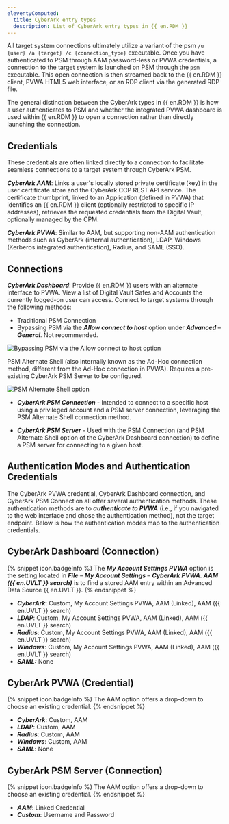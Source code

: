 ```yaml
---
eleventyComputed:
  title: CyberArk entry types
  description: List of CyberArk entry types in {{ en.RDM }}
---
```

All target system connections ultimately utilize a variant of the psm `/u {user} /a {target} /c {connection_type}` executable. Once you have authenticated to PSM through AAM password-less or PVWA credentials, a connection to the target system is launched on PSM through the `psm` executable. This open connection is then streamed back to the {{ en.RDM }} client, PVWA HTML5 web interface, or an RDP client via the generated RDP file.

The general distinction between the CyberArk types in {{ en.RDM }} is how a user authenticates to PSM and whether the integrated PVWA dashboard is used within {{ en.RDM }} to open a connection rather than directly launching the connection.

## Credentials
These credentials are often linked directly to a connection to facilitate seamless connections to a target system through CyberArk PSM.

***CyberArk AAM***: Links a user's locally stored private certificate (key) in the user certificate store and the CyberArk CCP REST API service. The certificate thumbprint, linked to an Application (defined in PVWA) that identifies an {{ en.RDM }} client (optionally restricted to specific IP addresses), retrieves the requested credentials from the Digital Vault, optionally managed by the CPM.

***CyberArk PVWA***: Similar to AAM, but supporting non-AAM authentication methods such as CyberArk (internal authentication), LDAP, Windows (Kerberos integrated authentication), Radius, and SAML (SSO).

## Connections
***CyberArk Dashboard***: Provide {{ en.RDM }} users with an alternate interface to PVWA. View a list of Digital Vault Safes and Accounts the currently logged-on user can access. Connect to target systems through the following methods:

* Traditional PSM Connection
* Bypassing PSM via the ***Allow connect to host*** option under ***Advanced*** – ***General***. Not recommended.

![Bypassing PSM via the Allow connect to host option](https://webdevolutions.azureedge.net/docs/en/kb/KB6114.png)

PSM Alternate Shell (also internally known as the Ad-Hoc connection method, different from the Ad-Hoc connection in PVWA). Requires a pre-existing CyberArk PSM Server to be configured.

![PSM Alternate Shell  option](https://webdevolutions.azureedge.net/docs/en/kb/KB6116.png)

* ***CyberArk PSM Connection*** - Intended to connect to a specific host using a privileged account and a PSM server connection, leveraging the PSM Alternate Shell connection method.

* ***CyberArk PSM Server*** - Used with the PSM Connection (and PSM Alternate Shell option of the CyberArk  Dashboard connection) to define a PSM server for connecting to a given host.

## Authentication Modes and Authentication Credentials
The CyberArk PVWA credential, CyberArk Dashboard connection, and CyberArk PSM Connection all offer several authentication methods. These authentication methods are to ***authenticate to PVWA*** (i.e., if you navigated to the web interface and chose the authentication method), not the target endpoint. Below is how the authentication modes map to the authentication credentials.

## CyberArk Dashboard (Connection)
{% snippet icon.badgeInfo %}
The ***My Account Settings PVWA*** option is the setting located in ***File*** – ***My Account Settings*** – ***CyberArk PVWA***. ***AAM ({{ en.UVLT }} search)*** is to find a stored AAM entry within an Advanced Data Source {{ en.UVLT }}.
{% endsnippet %}

* ***CyberArk***: Custom, My Account Settings PVWA, AAM (Linked), AAM ({{ en.UVLT }} search)
* ***LDAP***: Custom, My Account Settings PVWA, AAM (Linked), AAM ({{ en.UVLT }} search)
* ***Radius***: Custom, My Account Settings PVWA, AAM (Linked), AAM ({{ en.UVLT }} search)
* ***Windows***: Custom, My Account Settings PVWA, AAM (Linked), AAM ({{ en.UVLT }} search)
* ***SAML:*** None

## CyberArk PVWA (Credential)
{% snippet icon.badgeInfo %}
The AAM option offers a drop-down to choose an existing credential.
{% endsnippet %}

* ***CyberArk***: Custom, AAM
* ***LDAP***: Custom, AAM
* ***Radius***: Custom, AAM
* ***Windows***: Custom, AAM
* ***SAML***: None

## CyberArk PSM Server (Connection)
{% snippet icon.badgeInfo %}
The AAM option offers a drop-down to choose an existing credential.
{% endsnippet %}

* ***AAM***: Linked Credential
* ***Custom***: Username and Password

